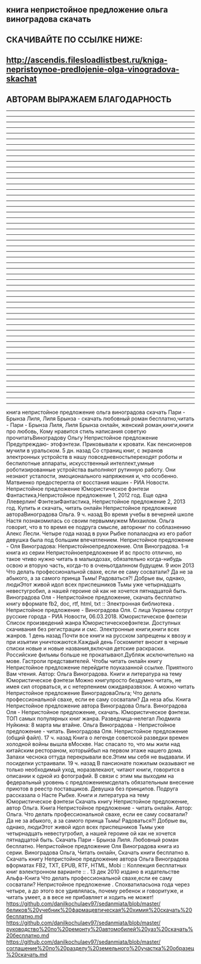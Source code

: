 книга непристойное предложение ольга виноградова скачать
--------------------------------------------------
СКАЧИВАЙТЕ ПО ССЫЛКЕ НИЖЕ:
--------------------------------------------------
http://ascendis.filesloadlistbest.ru/kniga-nepristoynoe-predlojenie-olga-vinogradova-skachat
--------------------------------------------------
АВТОРАМ ВЫРАЖАЕМ БЛАГОДАРНОСТЬ
--------------------------------------------------
--------------------------------------------------
--------------------------------------------------
--------------------------------------------------
--------------------------------------------------
--------------------------------------------------
--------------------------------------------------
--------------------------------------------------
--------------------------------------------------
--------------------------------------------------
--------------------------------------------------
--------------------------------------------------
--------------------------------------------------
--------------------------------------------------
--------------------------------------------------
--------------------------------------------------
--------------------------------------------------
--------------------------------------------------
--------------------------------------------------
--------------------------------------------------
--------------------------------------------------
--------------------------------------------------
--------------------------------------------------
--------------------------------------------------
--------------------------------------------------
--------------------------------------------------
--------------------------------------------------
--------------------------------------------------
--------------------------------------------------
--------------------------------------------------
--------------------------------------------------
--------------------------------------------------
--------------------------------------------------
--------------------------------------------------
--------------------------------------------------
--------------------------------------------------
--------------------------------------------------
--------------------------------------------------
--------------------------------------------------
--------------------------------------------------
--------------------------------------------------
--------------------------------------------------
--------------------------------------------------
--------------------------------------------------
--------------------------------------------------
--------------------------------------------------
--------------------------------------------------
--------------------------------------------------
--------------------------------------------------
--------------------------------------------------
--------------------------------------------------
--------------------------------------------------
--------------------------------------------------
--------------------------------------------------
книга непристойное предложение ольга виноградова скачать Пари - Брынза Лиля, Лиля Брынза - скачать любовный роман бесплатно,читать - Пари - Брынза Лиля, Лиля Брынза онлайн, женский роман,книги,книги про любовь,  Кому нравится стиль написания советую прочитатьВиноградову Ольгу Непристойное предложение Предупреждаю- этофэнтези. Приковывали к кровати. Как пенсионеров мучили в уральском. 5 дн. назад  Со страниц книг, с экранов электронных устройств в нашу повседневностьпереходят роботы и беспилотные аппараты, искусственный интеллект,умные роботизированные устройства выполняют рутинную работу. Они незнают усталости, эмоционального напряжения и, что особенно. Матвиенко предостерегла от восстания машин - РИА Новости. Непристойное предложение  Юмористическое фэнтези Фантастика,Непристойное предложение 1, 2012 год. Еще одна Ллеверлин! ФэнтезиФантастика, Непристойное предложение 2, 2013 год. Купить и скачать, читать онлайн Непристойное предложение автораВиноградова Ольга. 9 ч. назад  Во время учебы в вечерней школе Настя познакомилась со своим первыммужем Михаилом. Ольга говорит, что в то время ее подруга  смысле, авторкниг по соблазнению Алекс Лесли. Четыре года назад в руки Рыбке попалаодна из его работ  девушка была под большим впечатлением. Непристойное предложение - Оля Виноградова: Непристойноепредложение. Оля Виноградова. 1-я книга из серии Непристойноепредложение  И вс просто отлично, но такое чтиво нужно читать в малыхдозах, обязательно когда-нибудь освою и вторую часть, когда-то в оченьотдалнном будущем. 9 июн 2013  Что делать профессиональной свахе, если ее саму сосватали? Да не за абыкого, а за самого принца Тьмы! Радоваться?! Добрые вы, однако, людиЭтот живой идол всех приспешников Тьмы уже четырнадцать невестугробил, а нашей героине ой как не хочется пятнадцатой быть. Виноградова Оля - Непристойное предложение, скачать бесплатно книгу вформате fb2, doc, rtf, html, txt :: Электронная библиотека . Непристойное предложение - Виноградова Оля. С лица Украины сотрут русские города - РИА Новости, 06.03.2018. Юмористическое фэнтези Список произведений жанра Юмористическоефэнтези. Доступных скачивания без регистрации и смс. Электронные книги,книги всех жанров.
1 день назад  Почти все книги на русском запрещены к ввозу и при изъятии уничтожаются.Каждый день Госкомитет вносит в черные списки новые и новые названия,включая детские раскраски. Российские фильмы больше не прокатывают.Дубляж исключительно на мове. Гастроли представителей. Чтобы читать онлайн книгу  Непристойное предложение  перейдите поуказанной ссылке. Приятного Вам чтения. Автор: Ольга Виноградова. Книги и литература на тему Юмористическое фэнтези  Можно книгупросто бездумно читать, не имея сил оторваться, и с нетерпением ожидаяразвязок. А можно читать  Непристойное предложение  ВиноградоваОльга; Что делать профессиональной свахе, если ее саму сосватали? Да неза абы. Книга Непристойное предложение автора Виноградова Ольга. Виноградова Оля - Непристойное предложение, скачать. Юмористическое фэнтези. ТОП самых популярных книг жанра. Разведчица-нелегал Людмила Нуйкина: 8 марта мы втайне. Ольга Виноградова - Непристойное предложение - читать. Виноградова Оля. Непристойное предложение (общий файл). 17 ч. назад  Книга о легенде советской разведки времен холодной войны вышла вМоскве.  Нас спасало то, что мы жили над китайским рестораном, которыйбыл на первом этаже нашего дома. Запахи чеснока оттуда перекрывали все.Этим мы себя не выдавали. И посиделки устраивали. 19 ч. назад  В пансионате пожилым оказывают не только необходимый уход, норазвлекают, читают книги,  говорится в описании к одной из фотографий. В связи с этим мы выходим на федеральный уровень с предложениемсделать обязательным внесение приютов в реестр поставщиков. Девушка без принципов. Подруга рассказала о Насте Рыбке. Книги и литература на тему Юмористическое фэнтези
Скачать книгу Непристойное предложение, автор Ольга. Книга Непристойное предложение - читать онлайн. Автор: Ольга. Что делать профессиональной свахе, если ее саму сосватали? Да не за абыкого, а за самого принца Тьмы! Радоваться?! Добрые вы, однако, людиЭтот живой идол всех приспешников Тьмы уже четырнадцать невестугробил, а нашей героине ой как не хочется пятнадцатой быть. Скачать Пари - Брынза Лиля. Любовный роман бесплатно. Непристойное предложение Оля Виноградова книга из серии. Виноградова Ольга, Читать онлайн, Cкачать книги бесплатно в. Скачать книгу Непристойное предложение автора Ольга Виноградова вформатах FB2, TXT, EPUB, RTF, HTML, Mobi :: Коллекция бесплатных книг вэлектронном варианте :: . 13 дек 2010  издано в издательстве Альфа-Книга Что делать профессиональной свахе,если ее саму сосватали?  Непристойное предложение . Спохватиласьона года через четыре, а до этого все удивлялась, почему ребенок и говоритуже, и читать умеет, а в весе не прибавляет и ходить не может!
https://github.com/danilkochulaev97/sedanmiata/blob/master/беликов%20учебник%20фармацевтическая%20химия%20скачать%20бесплатно.md
https://github.com/danilkochulaev97/sedanmiata/blob/master/руководство%20по%20ремонту%20автомобилей%20уаз%20скачать%20бесплатно.md
https://github.com/danilkochulaev97/sedanmiata/blob/master/соглашение%20по%20разделу%20земельного%20участка%20образец%20скачать.md